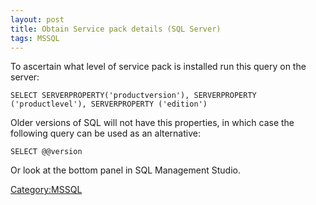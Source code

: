 ```yaml
---
layout: post 
title: Obtain Service pack details (SQL Server)
tags: MSSQL
---
```


To ascertain what level of service pack is installed run this query on
the server:

    SELECT SERVERPROPERTY('productversion'), SERVERPROPERTY ('productlevel'), SERVERPROPERTY ('edition')

Older versions of SQL will not have this properties, in which case the
following query can be used as an alternative:

    SELECT @@version

Or look at the bottom panel in SQL Management Studio.

[Category:MSSQL](Category:MSSQL "wikilink")
